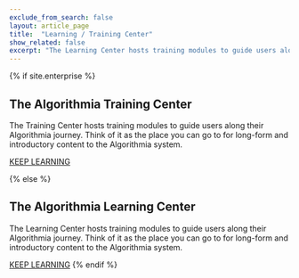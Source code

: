 ```yaml
---
exclude_from_search: false
layout: article_page
title:  "Learning / Training Center"
show_related: false
excerpt: "The Learning Center hosts training modules to guide users along their Algorithmia journey."
---
```


{% if site.enterprise %}

## The Algorithmia Training Center
The Training Center hosts training modules to guide users along their Algorithmia journey. Think of it as the place you can go to for long-form and introductory content to the Algorithmia system.

<a href="https://training.algorithmia.com" class="btn btn-default btn-primary"><i class="fa fa-book" aria-hidden="true"></i> KEEP LEARNING</a>

{% else %}

## The Algorithmia Learning Center

The Learning Center hosts training modules to guide users along their Algorithmia journey. Think of it as the place you can go to for long-form and introductory content to the Algorithmia system.

<a href="https://learn.algorithmia.com" class="btn btn-default btn-primary"><i class="fa fa-book" aria-hidden="true"></i> KEEP LEARNING</a>
{% endif %}
